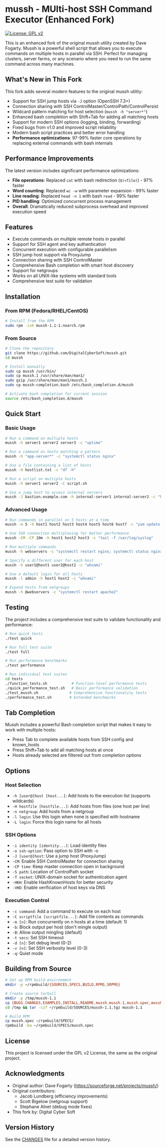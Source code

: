 # mussh - MUlti-host SSH Command Executor (Enhanced Fork)

[![License: GPL v2](https://img.shields.io/badge/License-GPL%20v2-blue.svg)](https://www.gnu.org/licenses/old-licenses/gpl-2.0.en.html)

This is an enhanced fork of the original mussh utility created by Dave Fogarty. Mussh is a powerful shell script that allows you to execute commands on multiple hosts in parallel via SSH. Perfect for managing clusters, server farms, or any scenario where you need to run the same command across many machines.

## What's New in This Fork

This fork adds several modern features to the original mussh utility:

- Support for SSH jump hosts via `-J` option (OpenSSH 7.3+)
- Connection sharing with SSH ControlMaster/ControlPath/ControlPersist
- Wildcard pattern matching for host selection (`mussh -h "server*"`)
- Enhanced bash completion with Shift+Tab for adding all matching hosts
- Support for modern SSH options (logging, binding, forwarding)
- Fixed bugs from v1.0 and improved script reliability
- Modern bash script practices and better error handling
- **Performance optimizations**: 97-99% faster core operations by replacing external commands with bash internals

## Performance Improvements

The latest version includes significant performance optimizations:

- **File operations**: Replaced `cat` with bash redirection (`$(<file)`) - 97% faster
- **Word counting**: Replaced `wc -w` with parameter expansion - 99% faster  
- **Line reading**: Replaced `head -n 1` with bash `read` - 99% faster
- **PID handling**: Optimized concurrent process management
- **Overall**: Dramatically reduced subprocess overhead and improved execution speed

## Features

- Execute commands on multiple remote hosts in parallel
- Support for SSH agent and key authentication
- Concurrent execution with configurable parallelism
- SSH jump host support via ProxyJump
- Connection sharing with SSH ControlMaster
- Comprehensive Bash completion with smart host discovery
- Support for netgroups
- Works on all UNIX-like systems with standard tools
- Comprehensive test suite for validation

## Installation

### From RPM (Fedora/RHEL/CentOS)

```bash
# Install from the RPM
sudo rpm -ivh mussh-1.1-1.noarch.rpm
```

### From Source

```bash
# Clone the repository
git clone https://github.com/DigitalCyberSoft/mussh.git
cd mussh

# Install manually
sudo cp mussh /usr/bin/
sudo cp mussh.1 /usr/share/man/man1/
sudo gzip /usr/share/man/man1/mussh.1
sudo cp mussh-completion.bash /etc/bash_completion.d/mussh

# Activate bash completion for current session
source /etc/bash_completion.d/mussh
```

## Quick Start

### Basic Usage

```bash
# Run a command on multiple hosts
mussh -h server1 server2 server3 -c "uptime"

# Run a command on hosts matching a pattern
mussh -h "app-server*" -c "systemctl status nginx"

# Use a file containing a list of hosts
mussh -H hostlist.txt -c "df -h"

# Run a script on multiple hosts
mussh -h server1 server2 -C script.sh

# Use a jump host to access internal servers
mussh -J bastion.example.com -h internal-server1 internal-server2 -c "hostname"
```

### Advanced Usage

```bash
# Run commands in parallel on 5 hosts at a time
mussh -m 5 -h host1 host2 host3 host4 host5 host6 host7 -c "yum update -y"

# Use SSH connection multiplexing for better performance
mussh -CM -CP 10m -h host1 host2 host3 -c "tail -f /var/log/syslog"

# Run multiple commands
mussh -h webservers -c "systemctl restart nginx; systemctl status nginx"

# Specify a different user for each host
mussh -h user1@host1 user2@host2 -c "whoami"

# Use a default login for all hosts
mussh -l admin -h host1 host2 -c "whoami"

# Expand hosts from netgroups
mussh -h @webservers -c "systemctl restart apache2"
```

## Testing

The project includes a comprehensive test suite to validate functionality and performance:

```bash
# Run quick tests
./test quick

# Run full test suite
./test full

# Run performance benchmarks
./test performance

# Run individual test suites
cd tests
./function_tests.sh           # Function-level performance tests
./quick_performance_test.sh   # Basic performance validation
./test_mussh.sh              # Comprehensive functionality tests
./performance_test.sh        # Extended benchmarks
```

## Tab Completion

Mussh includes a powerful Bash completion script that makes it easy to work with multiple hosts:

- Press Tab to complete available hosts from SSH config and known_hosts
- Press Shift+Tab to add all matching hosts at once
- Hosts already selected are filtered out from completion options

## Options

### Host Selection
- `-h [user@]host [host...]`: Add hosts to the execution list (supports wildcards)
- `-H hostfile [hostfile...]`: Add hosts from files (one host per line)
- `-n netgroup`: Add hosts from a netgroup
- `-l login`: Use this login when none is specified with hostname
- `-L login`: Force this login name for all hosts

### SSH Options
- `-i identity [identity...]`: Load identity files
- `-o ssh-option`: Pass option to SSH with -o
- `-J [user@]host`: Use a jump host (ProxyJump)
- `-CM`: Enable SSH ControlMaster for connection sharing
- `-CP time`: Keep master connection open in background
- `-S path`: Location of ControlPath socket
- `-T socket`: UNIX-domain socket for authentication agent
- `-HKH`: Enable HashKnownHosts for better security
- `-VHD`: Enable verification of host keys via DNS

### Execution Control
- `-c command`: Add a command to execute on each host
- `-C scriptfile [scriptfile...]`: Add file contents as commands
- `-m [n]`: Run concurrently on n hosts at a time (default: 1)
- `-b`: Block output per host (don't mingle output)
- `-B`: Allow output mingling (default)
- `-t secs`: Set SSH timeout
- `-d [n]`: Set debug level (0-2)
- `-v [n]`: Set SSH verbosity level (0-3)
- `-q`: Quiet mode

## Building from Source

```bash
# Set up RPM build environment
mkdir -p ~/rpmbuild/{SOURCES,SPECS,BUILD,RPMS,SRPMS}

# Create source tarball
mkdir -p /tmp/mussh-1.1
cp {BUGS,CHANGES,EXAMPLES,INSTALL,README,mussh,mussh.1,mussh.spec,mussh-completion.bash} /tmp/mussh-1.1/
cd /tmp && tar -czf ~/rpmbuild/SOURCES/mussh-1.1.tgz mussh-1.1

# Build RPM
cp mussh.spec ~/rpmbuild/SPECS/
rpmbuild -ba ~/rpmbuild/SPECS/mussh.spec
```

## License

This project is licensed under the GPL v2 License, the same as the original project.

## Acknowledgments

* Original author: Dave Fogarty (https://sourceforge.net/projects/mussh/)
* Original contributors:
  * Jacob Lundberg (efficiency improvements)
  * Scott Bigelow (netgroup support)
  * Stephane Alnet (debug mode fixes)
* This fork by: Digital Cyber Soft

## Version History

See the [CHANGES](CHANGES) file for a detailed version history.